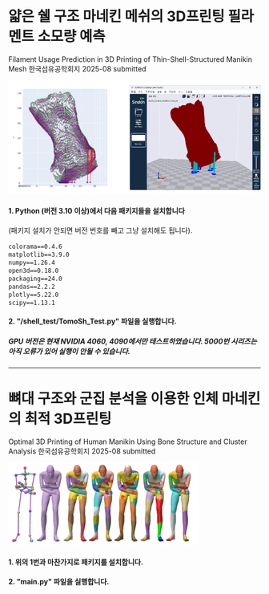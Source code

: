 # 얇은 쉘 구조 마네킨 메쉬의 3D프린팅 필라멘트 소모량 예측
Filament Usage Prediction in 3D Printing  of Thin-Shell-Structured Manikin Mesh
한국섬유공학회지 2025-08 submitted

![sh1](pics/tomo_sh1.png)

#### 1. Python (버전 3.10 이상)에서 다음 패키지들을 설치합니다
(패키지 설치가 안되면 버전 번호를 빼고 그냥 설치해도 됩니다).
```
colorama==0.4.6
matplotlib==3.9.0
numpy==1.26.4
open3d==0.18.0
packaging==24.0
pandas==2.2.2
plotly==5.22.0
scipy==1.13.1
```
#### 2. "/shell_test/TomoSh_Test.py" 파일을 실행합니다.

##### GPU 버전은 현재 NVIDIA 4060, 4090에서만 테스트하였습니다. 5000번 시리즈는 아직 오류가 있어 실행이 안될 수 있습니다.

-------------
# 뼈대 구조와 군집 분석을 이용한 인체 마네킨의 최적 3D프린팅
Optimal 3D Printing of Human Manikin Using Bone Structure and Cluster Analysis
한국섬유공학회지 2025-08 submitted

![sh2](pics/tomo_sh2.png)

#### 1. 위의 1번과 마찬가지로 패키지를 설치합니다.

#### 2. "main.py" 파일을 실행합니다.

